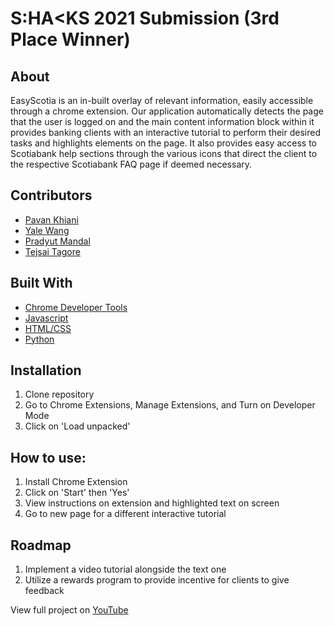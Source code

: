 # S\:HA<KS 2021 Submission (3rd Place Winner)

## About
EasyScotia is an in-built overlay of relevant information, easily accessible through a chrome extension. 
Our application automatically detects the page that the user is logged on and the main content information block within it provides banking clients with an interactive tutorial to perform their desired tasks and highlights elements on the page. 
It also provides easy access to Scotiabank help sections through the various icons that direct the client to the respective Scotiabank FAQ page if deemed necessary. 

## Contributors
* [Pavan Khiani](https://github.com/pkhiani)
* [Yale Wang](https://github.com/yale3450)
* [Pradyut Mandal](https://github.com/prad14)
* [Tejsai Tagore](https://github.com/)

## Built With
* [Chrome Developer Tools](https://developer.chrome.com/docs/extensions/mv3/getstarted/) 
* [Javascript](https://www.python.org/)
* [HTML/CSS](https://html.com/)
* [Python](https://www.python.org/)

## Installation
1. Clone repository
2. Go to Chrome Extensions, Manage Extensions, and Turn on Developer Mode
3. Click on 'Load unpacked'
  
## How to use:
1. Install Chrome Extension
2. Click on 'Start' then 'Yes'
3. View instructions on extension and highlighted text on screen
4. Go to new page for a different interactive tutorial

## Roadmap
1. Implement a video tutorial alongside the text one
2. Utilize a rewards program to provide incentive for clients to give feedback

View full project on [YouTube](https://www.youtube.com/watch?v=jAxvRbdAp0o)
